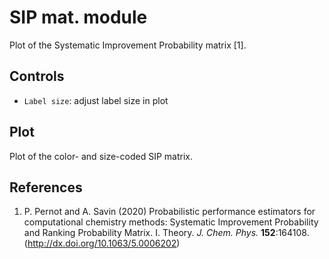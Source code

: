 # __SIP mat.__ module

Plot of the Systematic Improvement Probability matrix [1].

## Controls
 
* `Label size`: adjust label size in plot

## Plot

Plot of the color- and size-coded SIP matrix.

## References

1. P. Pernot and A. Savin (2020) Probabilistic performance estimators for
computational chemistry methods: Systematic Improvement Probability and 
Ranking Probability Matrix. I. Theory. _J. Chem. Phys._ __152__:164108. 
(http://dx.doi.org/10.1063/5.0006202)

